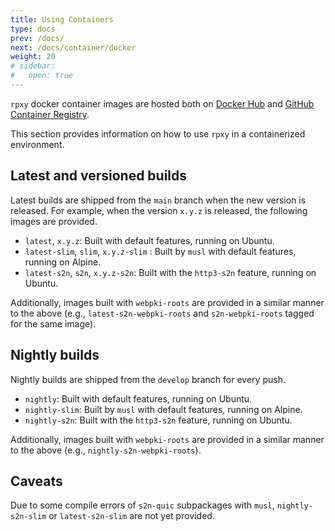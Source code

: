```yaml
---
title: Using Containers
type: docs
prev: /docs/
next: /docs/container/docker
weight: 20
# sidebar:
#   open: true
---
```


`rpxy` docker container images are hosted both on [Docker Hub](https://hub.docker.com/r/jqtype/rpxy) and [GitHub Container Registry](https://github.com/junkurihara/rust-rpxy/pkgs/container/rust-rpxy).

This section provides information on how to use `rpxy` in a containerized environment.

## Latest and versioned builds

Latest builds are shipped from the `main` branch when the new version is released. For example, when the version `x.y.z` is released, the following images are provided.

- `latest`, `x.y.z`: Built with default features, running on Ubuntu.
- `latest-slim`, `slim`, `x.y.z-slim` : Built by `musl` with default features, running on Alpine.
- `latest-s2n`, `s2n`, `x.y.z-s2n`: Built with the `http3-s2n` feature, running on Ubuntu.

Additionally, images built with `webpki-roots` are provided in a similar manner to the above (e.g., `latest-s2n-webpki-roots` and `s2n-webpki-roots` tagged for the same image).

## Nightly builds

Nightly builds are shipped from the `develop` branch for every push.

- `nightly`: Built with default features, running on Ubuntu.
- `nightly-slim`: Built by `musl` with default features, running on Alpine.
- `nightly-s2n`: Built with the `http3-s2n` feature, running on Ubuntu.

Additionally, images built with `webpki-roots` are provided in a similar manner to the above (e.g., `nightly-s2n-webpki-roots`).

## Caveats

Due to some compile errors of `s2n-quic` subpackages with `musl`, `nightly-s2n-slim` or `latest-s2n-slim` are not yet provided.
